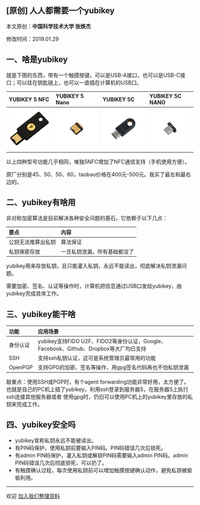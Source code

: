 ## [原创] 人人都需要一个yubikey

本文原创：**中国科学技术大学 张焕杰**

修改时间：2019.01.29

## 一、啥是yubikey

就是下图的东西，带有一个触摸按键。可以是USB-A接口，也可以是USB-C接口；可以挂在钥匙链上，也可以一直插在计算机的USB口。

| YUBIKEY 5 NFC        |    YUBIKEY 5 Nano   | YUBIKEY 5C | YUBIKEY 5C NANO |
| :----------------- | :-------- | :-------- | :-------- |
| ![5NFC](img/YubiKey-5-NFC.png) | ![5Nano](img/YubiKey-5-Nano.png) | ![5C](img/YubiKey-5C.png) | ![5C](img/YubiKey-5C-Nano.png) 

以上四种型号功能几乎相同，唯独5NFC增加了NFC通信支持（手机使用方便）。

原厂分别是45$、50$、50$、60$，taobao价格在400元-500元。我买了最左和最右边的。

## 二、yubikey有啥用

非对称加密算法是目前解决各种安全问题的基石，它依赖于以下几点：

| 要点   | 内容   |
| :----- | :----- |
| 公钥无法推算出私钥 | 算法保证  |
| 私钥保密存放 |  一旦私钥泄漏，所有基础都没了 |

yubikey用来存放私钥，且只能灌入私钥，永远不能读出，彻底解决私钥泄漏问题。

需要加密、签名、认证等操作时，计算机把信息通过USB口发给yubikey，由yubikey完成具体工作。

## 三、yubikey能干啥

| 功能    |    应用场景  |
| :----------------- | :-------- |
| 身份认证 | yubikey支持FIDO U2F、FIDO2等身份认证，Google、Facebook、Github、Dropbox等大厂均已支持 | 
| SSH | 支持ssh私钥认证，这可是系统管理员最常用的功能 |
| OpenPGP | 支持GPG的加密、签名等操作，用gpg签名代码再也不怕私钥泄漏 |

敲重点：使用SSH或PGP时，有个agent forwarding功能非常好用，太方便了。
也就是自己的PC机上插了yubikey，利用ssh登录到服务器S，在服务器S上执行ssh连接其他服务器或者
使用gpg时，仍旧可以使用PC机上的yubikey里存放的私钥来完成工作。

## 四、yubikey安全吗

* yubikey宣称私钥永远不能被读出。
* 有PIN码保护，使用私钥前要输入PIN码。PIN码错误几次后锁死。
* 有admin PIN码保护，灌入私钥或解锁PIN码需要输入admin PIN码。admin PIN码错误几次后彻底锁死，可以扔了。
* 有触摸确认过程，每次使用私钥前可以增加触摸按键确认动作，避免私钥被偷偷利用。


***
欢迎 [加入我们整理资料](https://github.com/bg6cq/ITTS)
